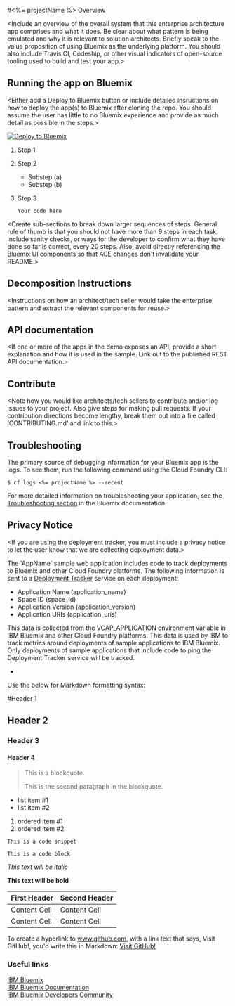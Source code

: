 #<%= projectName %> Overview

<Include an overview of the overall system that this enterprise architecture app comprises and what it does. Be clear about what pattern is being emulated and why it is relevant to solution architects. Briefly speak to the value proposition of using Bluemix as the underlying platform. You should also include Travis CI, Codeship, or other visual indicators of open-source tooling used to build and test your app.>

## Running the app on Bluemix
<Either add a Deploy to Bluemix button or include detailed insructions on how to deploy the app(s) to Bluemix after cloning the repo. You should assume the user has little to no Bluemix experience and provide as much detail as possible in the steps.>

[![Deploy to Bluemix](https://bluemix.net/deploy/button.png)](https://bluemix.net/deploy)

1. Step 1
 
2. Step 2
	* Substep (a)
	* Substep (b)
3. Step 3

	```
	Your code here
	```

<Create sub-sections to break down larger sequences of steps. General rule of thumb is that you should not have more than 9 steps in each task. Include sanity checks, or ways for the developer to confirm what they have done so far is correct, every 20 steps. Also, avoid directly referencing the Bluemix UI components so that ACE changes don't invalidate your README.>

## Decomposition Instructions
<Instructions on how an architect/tech seller would take the enterprise pattern and extract the relevant components for reuse.>

## API documentation
<If one or more of the apps in the demo exposes an API, provide a short explanation and how it is used in the sample. Link out to the published REST API documentation.>

## Contribute
<Note how you would like architects/tech sellers to contribute and/or log issues to your project. Also give steps for making pull requests. If your contribution directions become lengthy, break them out into a file called ‘CONTRIBUTING.md’ and link to this.>

## Troubleshooting

The primary source of debugging information for your Bluemix app is the logs. To see them, run the following command using the Cloud Foundry CLI:

  ```
  $ cf logs <%= projectName %> --recent
  ```
For more detailed information on troubleshooting your application, see the [Troubleshooting section](https://www.ng.bluemix.net/docs/troubleshoot/tr.html) in the Bluemix documentation.

## Privacy Notice
<If you are using the deployment tracker, you must include a privacy notice to let the user know that we are collecting deployment data.>

The 'AppName' sample web application includes code to track deployments to Bluemix and other Cloud Foundry platforms. The following information is sent to a [Deployment Tracker](https://github.com/cloudant-labs/deployment-tracker) service on each deployment:

* Application Name (application_name)
* Space ID (space_id)
* Application Version (application_version)
* Application URIs (application_uris)

This data is collected from the VCAP_APPLICATION environment variable in IBM Bluemix and other Cloud Foundry platforms. This data is used by IBM to track metrics around deployments of sample applications to IBM Bluemix. Only deployments of sample applications that include code to ping the Deployment Tracker service will be tracked.

<Include info on how to remove the deployment tracker from your app here.>

-
Use the below for Markdown formatting syntax:

#Header 1
## Header 2
### Header 3
#### Header 4

> This is a blockquote.
> 
> This is the second paragraph in the blockquote.

* list item #1
* list item #2

1. ordered item #1
2. ordered item #2

`This is a code snippet`

```
This is a code block
```

*This text will be italic*

**This text will be bold**

First Header  | Second Header
------------- | -------------
Content Cell  | Content Cell
Content Cell  | Content Cell 

To create a hyperlink to www.github.com, with a link text that says, Visit GitHub!, you'd write this in Markdown: [Visit GitHub!](www.github.com)

### Useful links
[IBM Bluemix](https://bluemix.net/)  
[IBM  Bluemix Documentation](https://www.ng.bluemix.net/docs/)  
[IBM Bluemix Developers Community](http://developer.ibm.com/bluemix)